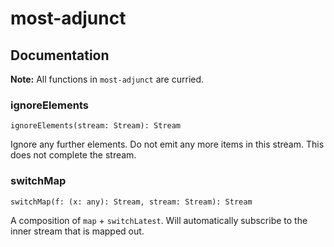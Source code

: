 # most-adjunct

## Documentation

**Note:** All functions in `most-adjunct` are curried.

### ignoreElements
`ignoreElements(stream: Stream): Stream`

Ignore any further elements. Do not emit any more items in this stream. This does not complete the stream.

### switchMap
`switchMap(f: (x: any): Stream, stream: Stream): Stream`

A composition of `map` + `switchLatest`. Will automatically subscribe to the inner stream that is mapped out.